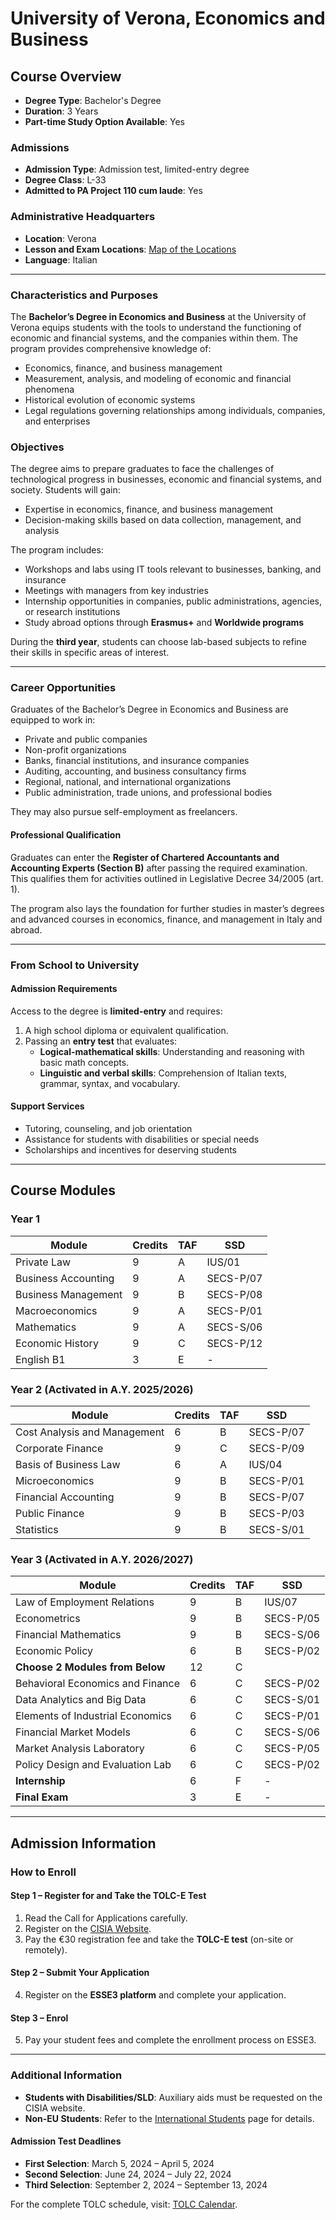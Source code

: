 # University of Verona, Economics and Business

## Course Overview

- **Degree Type**: Bachelor's Degree  
- **Duration**: 3 Years  
- **Part-time Study Option Available**: Yes  

### Admissions

- **Admission Type**: Admission test, limited-entry degree  
- **Degree Class**: L-33  
- **Admitted to PA Project 110 cum laude**: Yes  

### Administrative Headquarters

- **Location**: Verona  
- **Lesson and Exam Locations**: [Map of the Locations](#)  
- **Language**: Italian  

---

### Characteristics and Purposes

The **Bachelor’s Degree in Economics and Business** at the University of Verona equips students with the tools to understand the functioning of economic and financial systems, and the companies within them. The program provides comprehensive knowledge of:

- Economics, finance, and business management  
- Measurement, analysis, and modeling of economic and financial phenomena  
- Historical evolution of economic systems  
- Legal regulations governing relationships among individuals, companies, and enterprises  

### Objectives

The degree aims to prepare graduates to face the challenges of technological progress in businesses, economic and financial systems, and society. Students will gain:

- Expertise in economics, finance, and business management  
- Decision-making skills based on data collection, management, and analysis  

The program includes:

- Workshops and labs using IT tools relevant to businesses, banking, and insurance  
- Meetings with managers from key industries  
- Internship opportunities in companies, public administrations, agencies, or research institutions  
- Study abroad options through **Erasmus+** and **Worldwide programs**  

During the **third year**, students can choose lab-based subjects to refine their skills in specific areas of interest.

---

### Career Opportunities

Graduates of the Bachelor’s Degree in Economics and Business are equipped to work in:

- Private and public companies  
- Non-profit organizations  
- Banks, financial institutions, and insurance companies  
- Auditing, accounting, and business consultancy firms  
- Regional, national, and international organizations  
- Public administration, trade unions, and professional bodies  

They may also pursue self-employment as freelancers.

#### Professional Qualification

Graduates can enter the **Register of Chartered Accountants and Accounting Experts (Section B)** after passing the required examination. This qualifies them for activities outlined in Legislative Decree 34/2005 (art. 1).

The program also lays the foundation for further studies in master’s degrees and advanced courses in economics, finance, and management in Italy and abroad.

---

### From School to University

#### Admission Requirements

Access to the degree is **limited-entry** and requires:

1. A high school diploma or equivalent qualification.  
2. Passing an **entry test** that evaluates:
   - **Logical-mathematical skills**: Understanding and reasoning with basic math concepts.  
   - **Linguistic and verbal skills**: Comprehension of Italian texts, grammar, syntax, and vocabulary.  

#### Support Services

- Tutoring, counseling, and job orientation  
- Assistance for students with disabilities or special needs  
- Scholarships and incentives for deserving students  

---

## Course Modules

### Year 1
| **Module**             | **Credits** | **TAF** | **SSD**    |
|-------------------------|-------------|----------|------------|
| Private Law             | 9           | A        | IUS/01     |
| Business Accounting     | 9           | A        | SECS-P/07  |
| Business Management     | 9           | B        | SECS-P/08  |
| Macroeconomics          | 9           | A        | SECS-P/01  |
| Mathematics             | 9           | A        | SECS-S/06  |
| Economic History        | 9           | C        | SECS-P/12  |
| English B1              | 3           | E        | -          |

### Year 2 (Activated in A.Y. 2025/2026)
| **Module**             | **Credits** | **TAF** | **SSD**    |
|-------------------------|-------------|----------|------------|
| Cost Analysis and Management | 6       | B        | SECS-P/07  |
| Corporate Finance       | 9           | C        | SECS-P/09  |
| Basis of Business Law   | 6           | A        | IUS/04     |
| Microeconomics          | 9           | B        | SECS-P/01  |
| Financial Accounting    | 9           | B        | SECS-P/07  |
| Public Finance          | 9           | B        | SECS-P/03  |
| Statistics              | 9           | B        | SECS-S/01  |

### Year 3 (Activated in A.Y. 2026/2027)
| **Module**                          | **Credits** | **TAF** | **SSD**    |
|-------------------------------------|-------------|----------|------------|
| Law of Employment Relations         | 9           | B        | IUS/07     |
| Econometrics                        | 9           | B        | SECS-P/05  |
| Financial Mathematics               | 9           | B        | SECS-S/06  |
| Economic Policy                     | 6           | B        | SECS-P/02  |
| **Choose 2 Modules from Below**     | 12          | C        |            |
| Behavioral Economics and Finance    | 6           | C        | SECS-P/02  |
| Data Analytics and Big Data         | 6           | C        | SECS-S/01  |
| Elements of Industrial Economics    | 6           | C        | SECS-P/01  |
| Financial Market Models             | 6           | C        | SECS-S/06  |
| Market Analysis Laboratory          | 6           | C        | SECS-P/05  |
| Policy Design and Evaluation Lab    | 6           | C        | SECS-P/02  |
| **Internship**                      | 6           | F        | -          |
| **Final Exam**                      | 3           | E        | -          |

---

## Admission Information

### How to Enroll

#### Step 1 – Register for and Take the TOLC-E Test

1. Read the Call for Applications carefully.  
2. Register on the [CISIA Website](https://www.cisiaonline.it/).  
3. Pay the €30 registration fee and take the **TOLC-E test** (on-site or remotely).  

#### Step 2 – Submit Your Application

4. Register on the **ESSE3 platform** and complete your application.  

#### Step 3 – Enrol

5. Pay your student fees and complete the enrollment process on ESSE3.

---

### Additional Information

- **Students with Disabilities/SLD**: Auxiliary aids must be requested on the CISIA website.  
- **Non-EU Students**: Refer to the [International Students](#) page for details.

#### Admission Test Deadlines

- **First Selection**: March 5, 2024 – April 5, 2024  
- **Second Selection**: June 24, 2024 – July 22, 2024  
- **Third Selection**: September 2, 2024 – September 13, 2024  

For the complete TOLC schedule, visit: [TOLC Calendar](https://www.cisiaonline.it/).